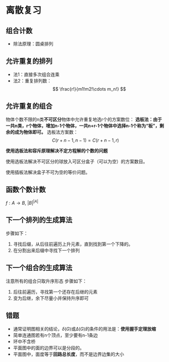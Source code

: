 # 离散复习
## 组合计数
- 除法原理：圆桌排列

## 允许重复的排列
- 法1：直接多次组合连乘
- 法2：重复排列数：
  $$
    \frac{r!}{m1!m2!\cdots m_n!}
  $$

## 允许重复的组合
物体个数不限的n类**不可区分**物体中允许重复地选r个的方案数位：
**选板法：由于一共n类，r个物体，增加n-1个物体，一共n+r-1个物体中选择n-1个称为“板”，剩余的成为物体即可。**
选板法方案数：
$$
    C(r+n-1,n-1) = C(r+n-1,r)
$$

**使用选板法和容斥原理解决不定方程解的个数的问题**

使用选板法解决不可区分的球放入可区分盒子（可以为空）的方案数目。

使用插板法解决盒子不可为空的等价问题。

## 函数个数计数
$f:A\to B$, $|B|^{|A|}$

## 下一个排列的生成算法
步骤如下：
1. 寻找后缀，从后往前遍历上升元素，直到找到第一个下降的。
2. 在分割出来后缀中寻找下一个排列

## 下一个组合的生成算法
注意所有的组合只取升序形态
步骤如下：
1. 后往前遍历，寻找第一个还存在后继的元素
2. 变为后继，余下尽量小并保持升序即可

## 错题
- 通常证明图相关的结论，$\delta(G)$或$\Delta(G)$的条件的用法是：**使用握手定理放缩**
- 简单连通图若有n个顶点，至少要有n-1条边
- 环中不含桥
- 平面图中的面的边界可以是分段的。
- 平面图中，面度等于**回路总长度**，而不是边界边集的大小